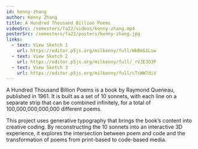 ```yaml
---
id: kenny-zhang
author: Kenny Zhang
title: A Hundred Thousand Billion Poems
videoSrc: /semesters/fa22/videos/kenny-zhang.mp4
posterSrc: /semesters/fa22/posters/kenny-zhang.jpg
links:
  - text: View Sketch 1
    url: https://editor.p5js.org/milkenny/full/WhBmS1Luw
  - text: View Sketch 2
    url: https://editor.p5js.org/milkenny/full/_rVJE3OJP
  - text: View Sketch 3
    url: https://editor.p5js.org/milkenny/full/cTsWW7diV
---
```


A Hundred Thousand Billion Poems is a book by Raymond Queneau, published in 1961. It is built as a set of 10 sonnets, with each line on a separate strip that can be combined infinitely, for a total of 100,000,000,000,000 different poems.

This project uses generative typography that brings the book’s content into creative coding. By reconstructing the 10 sonnets into an interactive 3D experience, it explores the intersection between poem and code and the transformation of poems from print-based to code-based media.
